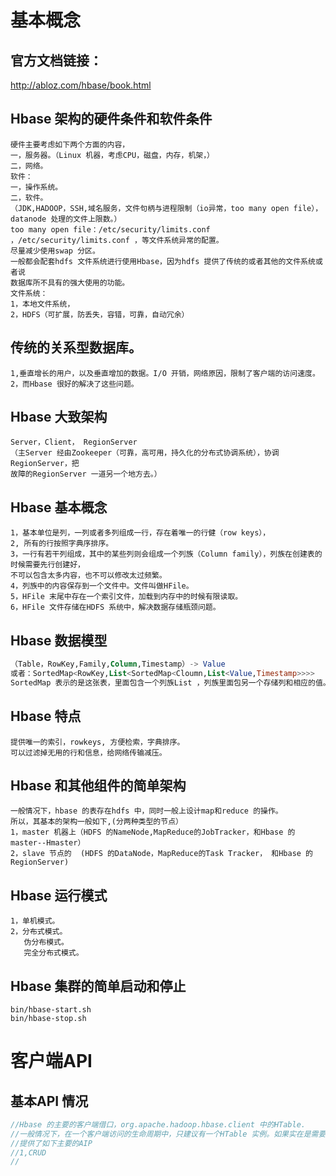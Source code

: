 # 基本概念
## 官方文档链接：
http://abloz.com/hbase/book.html 

## Hbase 架构的硬件条件和软件条件
```
硬件主要考虑如下两个方面的内容，
一，服务器。（Linux 机器，考虑CPU，磁盘，内存，机架，）
二，网络。
软件：
一，操作系统。
二，软件。
（JDK,HADOOP，SSH,域名服务，文件句柄与进程限制（io异常，too many open file），datanode 处理的文件上限数。）
too many open file：/etc/security/limits.conf ，/etc/security/limits.conf ，等文件系统异常的配置。
尽量减少使用swap 分区。
一般都会配套hdfs 文件系统进行使用Hbase，因为hdfs 提供了传统的或者其他的文件系统或者说
数据库所不具有的强大使用的功能。
文件系统：
1，本地文件系统，
2，HDFS（可扩展，防丢失，容错，可靠，自动冗余）

```

## 传统的关系型数据库。
```
1,垂直增长的用户，以及垂直增加的数据。I/O 开销，网络原因，限制了客户端的访问速度。
2，而Hbase 很好的解决了这些问题。
```

## Hbase 大致架构
```
Server，Client， RegionServer
（主Server 经由Zookeeper（可靠，高可用，持久化的分布式协调系统），协调RegionServer，把
故障的RegionServer 一道另一个地方去。）
```
## Hbase 基本概念
```
1，基本单位是列，一列或者多列组成一行，存在着唯一的行健（row keys），
2, 所有的行按照字典序排序。
3，一行有若干列组成，其中的某些列则会组成一个列族（Column family），列族在创建表的时候需要先行创建好，
不可以包含太多内容，也不可以修改太过频繁。
4，列族中的内容保存到一个文件中。文件叫做HFile。
5，HFile 末尾中存在一个索引文件，加载到内存中的时候有限读取。
6，HFile 文件存储在HDFS 系统中，解决数据存储瓶颈问题。
```

## Hbase 数据模型
```sql
（Table，RowKey,Family,Column,Timestamp）-> Value
或者：SortedMap<RowKey,List<SortedMap<Cloumn,List<Value,Timestamp>>>>
SortedMap 表示的是这张表，里面包含一个列族List ，列族里面包另一个存储列和相应的值。
```

## Hbase 特点
```
提供唯一的索引，rowkeys, 方便检索，字典排序。
可以过滤掉无用的行和信息，给网络传输减压。
```

## Hbase 和其他组件的简单架构
```
一般情况下，hbase 的表存在hdfs 中，同时一般上设计map和reduce 的操作。
所以，其基本的架构一般如下,(分两种类型的节点）
1，master 机器上（HDFS 的NameNode,MapReduce的JobTracker，和Hbase 的master--Hmaster）
2，slave 节点的  (HDFS 的DataNode，MapReduce的Task Tracker， 和Hbase 的RegionServer)
```

## Hbase 运行模式
```
1，单机模式。
2，分布式模式。
   伪分布模式。
   完全分布式模式。
```

## Hbase 集群的简单启动和停止
```
bin/hbase-start.sh
bin/hbase-stop.sh
```
# 客户端API
## 基本API 情况
```java
//Hbase 的主要的客户端借口，org.apache.hadoop.hbase.client 中的HTable.
//一般情况下，在一个客户端访问的生命周期中，只建议有一个HTable 实例。如果实在是需要，那么用HTabelPool 类实现。
//提供了如下主要的AIP 
//1,CRUD 
//

```

